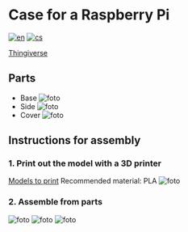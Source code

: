 <!-- [![Review Assignment Due Date](https://classroom.github.com/assets/deadline-readme-button-24ddc0f5d75046c5622901739e7c5dd533143b0c8e959d652212380cedb1ea36.svg)](https://classroom.github.com/a/V-0A61vX) -->
# Case for a Raspberry Pi
[![en](https://img.shields.io/badge/lang-en-blue.svg)](./README.md) [![cs](https://img.shields.io/badge/lang-cs-red.svg)](./README.cs.md)

[Thingiverse](https://www.thingiverse.com/)
## Parts
 - Base ![foto]()
 - Side ![foto]()
 - Cover ![foto]()

## Instructions for assembly
### 1. Print out the model with a 3D printer
 [Models to print](./print)
 Recommended material: PLA
![foto]()

### 2. Assemble from parts
![foto]()
![foto]()
![foto]()

